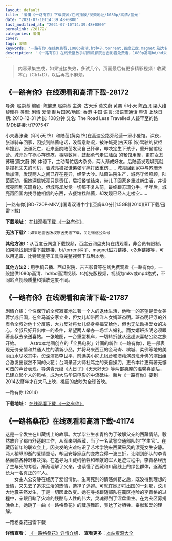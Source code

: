 ```yaml
---
layout: default
title: '爱情《一路有你》下载资源/在线播放/视频地址/1080p/高清/蓝光'
date: "2021-07-10T14:39:48+0800"
last_modified_at: "2021-07-10T14:39:48+0800"
permalink: /28172/
categories: 爱情
cover:
tags: 爱情
keywords: '一路有你,在线免费看,1080p高清,bt种子,torrent,百度云盘,magnet,磁力链,迅雷下载资源'
description: '《一路有你》在线云播放手机西瓜影院吉吉影音免费看，1080p高清bd/hd未删减完整版和tc抢先枪版，mkv/mp4格式，附带bt/torrent种子、magnet/磁力链、百度云盘、网盘资源迅雷下载链接'
---
```


>内容采集生成，如果链接失效，多试几个，页面最后有更多精彩视频！收藏本页（Ctrl+D)，以后再找不麻烦。


## 《一路有你》在线观看和高清下载-28172

导演: 赵崇基 编剧: 陈健忠 赵崇基 主演: 古天乐 莫文蔚 黄奕 印小天 陈西贝 梁大维 黎耀祥 类型: 剧情 爱情 制片国家/地区: 香港 中国 语言: 汉语普通话 粤语 上映日期: 2010-12-31 片长: 108分钟 又名: The Road Less Travelled 人迹罕至的路 IMDb链接: tt1797547

小夫妻张谦（印小天 饰）和陆茵(黄奕 饰)在高速公路旁经营一家小餐馆。深夜，张谦骑车回家，因接到陆茵电话，没留意路况，被许城亮(古天乐 饰)驾驶的货柜车撞到。张谦死亡，赶来医院陆茵发现自己怀孕，却决定生下孩子，重开餐馆经营。城亮对车祸心存愧疚，事隔数月，鼓起勇气走进陆茵 的餐馆用餐，更在女友苏珊(莫文蔚 饰) 体谅下，主动帮忙店内杂务，两人渐成好友。后陆茵发现城亮就是撞死丈夫的司机，着城亮被张谦弟张军痛打致重伤…… 城亮回到家中与苏珊矛盾加深，发现两人之间已存在差异，经常大吵。陆茵进院生产，城亮守候照顾，陆茵感动，但她深信城亮只是责任，后把餐馆结束，带儿子回家乡重过新生活，并请城亮回到苏珊身边。但城亮却发觉一切都不复从前，最终跟苏珊分手。半年后，城亮再回国内找寻他相信的东西，去餐馆找陆茵，却发现已经人走楼空……


[一路有你][BD-720P-MKV][国粤双语中字][豆瓣6.0分][1.5GB][2010][BT下载/迅雷下载]

**下载地址**： [在线观看下载 《一路有你》](https://www.btdx8.com/torrent/the_road_less_travelled_2010.html) 


**无法下载?**：`如果迅雷因版权原因无法下载，关注微信公众号 `

**其他方法1**：从百度云网盘下载视频，百度云网盘支持在线观看，非会员有限制，如果能找到迅雷下载链接、bt/torrent种子、magnet磁力链接、e2dk链接等，可以用迅雷、比特彗星等工具将完整视频下载到本地。

**其他方法2**：用手机云播、西瓜影院、吉吉影音等在线免费观看《一路有你》，一般提供1080p高清、hd/bd高清视频、tc抢先版视频，视频为mkv或mp4格式，不同站点视频质量和播放速度不同。


## 《一路有你》在线观看和高清下载-21787

剧情介绍：个性保守的全叔寂寞地过著一个人的退休生活，他唯一的寄望是爱女美蓉学成归国，在金马崙安家立业，但女儿却带回洋人女婿班杰明。班杰明轻浮的外表令全叔对他十分反感，大力反对将女儿终身幸福交给他，但也无法动摇爱女的决心。全叔只好开出唯一的条件，希望两人举办一场华人婚礼，而女婿班杰明必须跟著全叔去亲送喜帖。一张地图，一台重型机车，一切转折就从这趟派喜帖公路之旅开始。  　　Astro本地图创立的「全民电影」计画的新作《一路有你》，是一部表现无价亲情和共通人性的清新小品，并将马来西亚的金马崙、槟城、柔佛等地的美丽山水尽收其中。资深演员李世平、前选美小姊尤凤音和澳藉演员班菲佛的演出组合激发出截然不同的火花；台湾录音大师杜笃之的亲自操刀，更令本片更有著无懈可击的声音表现。导演青元继《大日子》《天天好天》等两部卖座的温馨喜剧后，已建立起个人的风格，成为大马华语电影的中流砥柱。新片《一路有你》要到2014农曆年才在大马上映，桃园的放映为全球首映。


一路有你 (2014)

**下载地址**： [在线观看下载 《一路有你》](https://www.btbtdy.me/btdy/dy938.html) 


## 《一路格桑花》在线观看和高清下载-41174

这是一个发生在川藏线上的故事。大学毕业生李青格为了破解父亲的西藏情结，毅然放弃了都市舒适的工作，从军来到西藏，当了一名武警交通部队的“学生官&rdquo;。在藏历新年的联欢会上，因突发的灾难结识了艺术学院来西藏采风的漂亮女生安静。两人稍纵即逝的爱情童话，却因安静家庭的变故变得一波三折，让刚到部队的李青格面临各种艰难决择。在追寻为川藏线牺牲和奉献的军人足迹过程中，李青格经历了生与死的考验，渐渐理解了父亲，也读懂了西藏和川藏线上的绿色群体，逐渐成长为一名真正的军人。<br />　　女主人公安静在经历了爱恨情仇、生离死别的情感纠葛之后，既没得到理想的爱情，又失去了追求生活的热情，选择了逃避。可就在她即将出国的一刹那，汶川大地震突然发生，于是一切因此改变。她在寻找跟随部队在震区抢险的李青格的过程中，亲眼目睹了灾难的残酷与人性的伟大，灵魂得到了涅盘重生。在为灾区募捐晚会上，她跳了一曲《一路格桑花》的藏族舞蹈，表达了对牺牲、奉献和爱的理解。


一路格桑花迅雷下载

**详情查看**： [《一路格桑花》详情介绍](/movie/41174/)， **查看更多**：[本站资源大全](/movie/t/all/)

